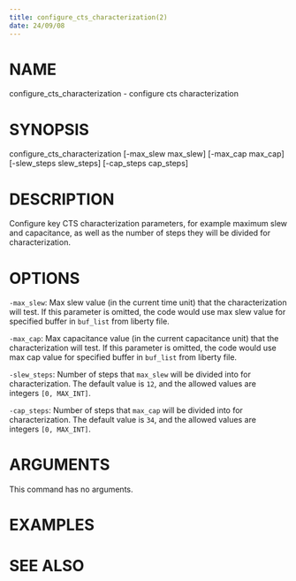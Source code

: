 ```yaml
---
title: configure_cts_characterization(2)
date: 24/09/08
---
```


# NAME

configure_cts_characterization - configure cts characterization

# SYNOPSIS

configure_cts_characterization 
    [-max_slew max_slew]
    [-max_cap max_cap]
    [-slew_steps slew_steps]
    [-cap_steps cap_steps]


# DESCRIPTION

Configure key CTS characterization parameters, for example maximum slew and capacitance,
as well as the number of steps they will be divided for characterization.

# OPTIONS

`-max_slew`:  Max slew value (in the current time unit) that the characterization will test. If this parameter is omitted, the code would use max slew value for specified buffer in `buf_list` from liberty file.

`-max_cap`:  Max capacitance value (in the current capacitance unit) that the characterization will test. If this parameter is omitted, the code would use max cap value for specified buffer in `buf_list` from liberty file.

`-slew_steps`:  Number of steps that `max_slew` will be divided into for characterization. The default value is `12`, and the allowed values are integers `[0, MAX_INT]`.

`-cap_steps`:  Number of steps that `max_cap` will be divided into for characterization. The default value is `34`, and the allowed values are integers `[0, MAX_INT]`.

# ARGUMENTS

This command has no arguments.

# EXAMPLES

# SEE ALSO
